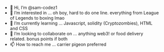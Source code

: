 - 👋 Hi, I’m @sam-codez1
- 👀 I’m interested in ... oh boy, hard to do one line. everything from League of Legends to boxing lmao
- 🌱 I’m currently learning ... Javascript, solidity (Cryptozombies), HTML and CSS
- 💞️ I’m looking to collaborate on ... anything web3! or food delivery related. bonus points if both
- 📫 How to reach me ... carrier pigeon preferred

<!---
sam-codez1/sam-codez1 is a ✨ special ✨ repository because its `README.md` (this file) appears on your GitHub profile.
You can click the Preview link to take a look at your changes.
--->
